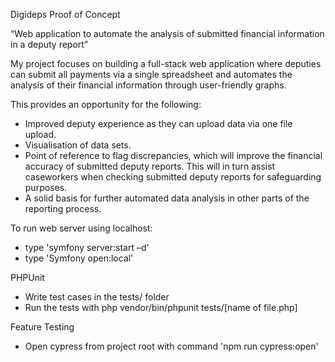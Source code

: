 Digideps Proof of Concept

“Web application to automate the analysis of submitted financial information in a deputy report”

My project focuses on building a full-stack web application where deputies can submit all payments via a single spreadsheet and automates the analysis of their financial information through user-friendly graphs.

This provides an opportunity for the following:
- Improved deputy experience as they can upload data via one file upload.
- Visualisation of data sets.
- Point of reference to flag discrepancies, which will improve the financial accuracy of submitted deputy reports. This will in turn assist caseworkers when checking submitted deputy reports for safeguarding purposes.
- A solid basis for further automated data analysis in other parts of the reporting process.



To run web server using localhost:
- type 'symfony server:start –d'
- type 'Symfony open:local'


PHPUnit
* Write test cases in the tests/ folder
* Run the tests with php vendor/bin/phpunit tests/[name of file.php]


Feature Testing
- Open cypress from project root with command 'npm run cypress:open'
